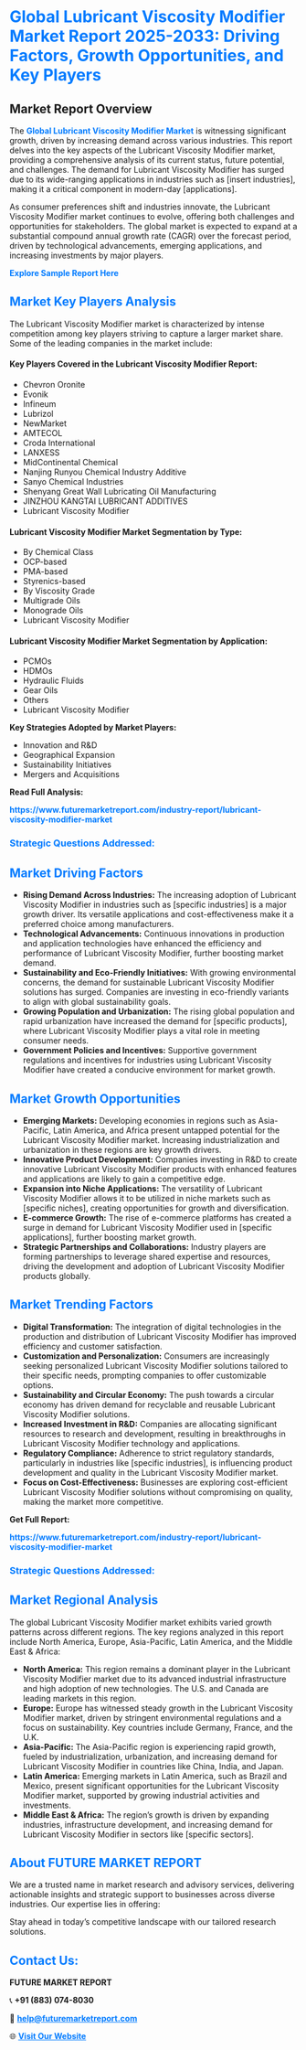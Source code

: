 <h1 style="color: #007BFF;">Global Lubricant Viscosity Modifier Market Report 2025-2033: Driving Factors, Growth Opportunities, and Key Players</h1>

<section id="overview">
<h2>Market Report Overview</h2>
<p>The <a href="https://www.futuremarketreport.com/industry-report/lubricant-viscosity-modifier-market" style="color: #007BFF; text-decoration: none;"><strong>Global Lubricant Viscosity Modifier Market</strong></a> is witnessing significant growth, driven by increasing demand across various industries. This report delves into the key aspects of the Lubricant Viscosity Modifier market, providing a comprehensive analysis of its current status, future potential, and challenges. The demand for Lubricant Viscosity Modifier has surged due to its wide-ranging applications in industries such as [insert industries], making it a critical component in modern-day [applications].</p>
<p>As consumer preferences shift and industries innovate, the Lubricant Viscosity Modifier market continues to evolve, offering both challenges and opportunities for stakeholders. The global market is expected to expand at a substantial compound annual growth rate (CAGR) over the forecast period, driven by technological advancements, emerging applications, and increasing investments by major players.</p>
</section>

<section id="overview">
<p><a href="https://www.futuremarketreport.com/request-sample/reportId=89871" style="color: #007BFF; text-decoration: none;"><strong>Explore Sample Report Here</strong></a></p>
</section>

<section id="key-players">
<h2 style="color: #007BFF;">Market Key Players Analysis</h2>
<p>The Lubricant Viscosity Modifier market is characterized by intense competition among key players striving to capture a larger market share. Some of the leading companies in the market include:</p>
<h4>Key Players Covered in the Lubricant Viscosity Modifier Report:</h4>
<ul><li>Chevron Oronite</li><li>Evonik</li><li>Infineum</li><li>Lubrizol</li><li>NewMarket</li><li>AMTECOL</li><li>Croda International</li><li>LANXESS</li><li>MidContinental Chemical</li><li>Nanjing Runyou Chemical Industry Additive</li><li>Sanyo Chemical Industries</li><li>Shenyang Great Wall Lubricating Oil Manufacturing</li><li>JINZHOU KANGTAI LUBRICANT ADDITIVES</li><li>Lubricant Viscosity Modifier</li></ul>
<h4>Lubricant Viscosity Modifier Market Segmentation by Type:</h4>
<ul><li>By Chemical Class</li><li>OCP-based</li><li>PMA-based</li><li>Styrenics-based</li><li>By Viscosity Grade</li><li>Multigrade Oils</li><li>Monograde Oils</li><li>Lubricant Viscosity Modifier</li></ul>

<h4>Lubricant Viscosity Modifier Market Segmentation by Application:</h4>
<ul><li>PCMOs</li><li>HDMOs</li><li>Hydraulic Fluids</li><li>Gear Oils</li><li>Others</li><li>Lubricant Viscosity Modifier</li></ul>
<p><strong>Key Strategies Adopted by Market Players:</strong></p>
<ul>
<li>Innovation and R&D</li>
<li>Geographical Expansion</li>
<li>Sustainability Initiatives</li>
<li>Mergers and Acquisitions</li>
</ul>
</section>

<section>
<p><strong>Read Full Analysis: </strong></p><a href="https://www.futuremarketreport.com/industry-report/lubricant-viscosity-modifier-market" style="color: #007BFF; text-decoration: none;"><strong>https://www.futuremarketreport.com/industry-report/lubricant-viscosity-modifier-market</strong></a>
<h3 style="color: #007BFF;">Strategic Questions Addressed:</h3>
</section>

<section id="driving-factors">
<h2 style="color: #007BFF;">Market Driving Factors</h2>
<ul>
<li><strong>Rising Demand Across Industries:</strong> The increasing adoption of Lubricant Viscosity Modifier in industries such as [specific industries] is a major growth driver. Its versatile applications and cost-effectiveness make it a preferred choice among manufacturers.</li>
<li><strong>Technological Advancements:</strong> Continuous innovations in production and application technologies have enhanced the efficiency and performance of Lubricant Viscosity Modifier, further boosting market demand.</li>
<li><strong>Sustainability and Eco-Friendly Initiatives:</strong> With growing environmental concerns, the demand for sustainable Lubricant Viscosity Modifier solutions has surged. Companies are investing in eco-friendly variants to align with global sustainability goals.</li>
<li><strong>Growing Population and Urbanization:</strong> The rising global population and rapid urbanization have increased the demand for [specific products], where Lubricant Viscosity Modifier plays a vital role in meeting consumer needs.</li>
<li><strong>Government Policies and Incentives:</strong> Supportive government regulations and incentives for industries using Lubricant Viscosity Modifier have created a conducive environment for market growth.</li>
</ul>
</section>

<section id="growth-opportunities">
<h2 style="color: #007BFF;">Market Growth Opportunities</h2>
<ul>
<li><strong>Emerging Markets:</strong> Developing economies in regions such as Asia-Pacific, Latin America, and Africa present untapped potential for the Lubricant Viscosity Modifier market. Increasing industrialization and urbanization in these regions are key growth drivers.</li>
<li><strong>Innovative Product Development:</strong> Companies investing in R&D to create innovative Lubricant Viscosity Modifier products with enhanced features and applications are likely to gain a competitive edge.</li>
<li><strong>Expansion into Niche Applications:</strong> The versatility of Lubricant Viscosity Modifier allows it to be utilized in niche markets such as [specific niches], creating opportunities for growth and diversification.</li>
<li><strong>E-commerce Growth:</strong> The rise of e-commerce platforms has created a surge in demand for Lubricant Viscosity Modifier used in [specific applications], further boosting market growth.</li>
<li><strong>Strategic Partnerships and Collaborations:</strong> Industry players are forming partnerships to leverage shared expertise and resources, driving the development and adoption of Lubricant Viscosity Modifier products globally.</li>
</ul>
</section>

<section id="trending-factors">
<h2 style="color: #007BFF;">Market Trending Factors</h2>
<ul>
<li><strong>Digital Transformation:</strong> The integration of digital technologies in the production and distribution of Lubricant Viscosity Modifier has improved efficiency and customer satisfaction.</li>
<li><strong>Customization and Personalization:</strong> Consumers are increasingly seeking personalized Lubricant Viscosity Modifier solutions tailored to their specific needs, prompting companies to offer customizable options.</li>
<li><strong>Sustainability and Circular Economy:</strong> The push towards a circular economy has driven demand for recyclable and reusable Lubricant Viscosity Modifier solutions.</li>
<li><strong>Increased Investment in R&D:</strong> Companies are allocating significant resources to research and development, resulting in breakthroughs in Lubricant Viscosity Modifier technology and applications.</li>
<li><strong>Regulatory Compliance:</strong> Adherence to strict regulatory standards, particularly in industries like [specific industries], is influencing product development and quality in the Lubricant Viscosity Modifier market.</li>
<li><strong>Focus on Cost-Effectiveness:</strong> Businesses are exploring cost-efficient Lubricant Viscosity Modifier solutions without compromising on quality, making the market more competitive.</li>
</ul>
</section>

<section>
<p><strong>Get Full Report: </strong></p><a href="https://www.futuremarketreport.com/industry-report/lubricant-viscosity-modifier-market" style="color: #007BFF; text-decoration: none;"><strong>https://www.futuremarketreport.com/industry-report/lubricant-viscosity-modifier-market</strong></a>
<h3 style="color: #007BFF;">Strategic Questions Addressed:</h3>
</section>


<section id="regional-analysis">
<h2 style="color: #007BFF;">Market Regional Analysis</h2>
<p>The global Lubricant Viscosity Modifier market exhibits varied growth patterns across different regions. The key regions analyzed in this report include North America, Europe, Asia-Pacific, Latin America, and the Middle East & Africa:</p>
<ul>
<li><strong>North America:</strong> This region remains a dominant player in the Lubricant Viscosity Modifier market due to its advanced industrial infrastructure and high adoption of new technologies. The U.S. and Canada are leading markets in this region.</li>
<li><strong>Europe:</strong> Europe has witnessed steady growth in the Lubricant Viscosity Modifier market, driven by stringent environmental regulations and a focus on sustainability. Key countries include Germany, France, and the U.K.</li>
<li><strong>Asia-Pacific:</strong> The Asia-Pacific region is experiencing rapid growth, fueled by industrialization, urbanization, and increasing demand for Lubricant Viscosity Modifier in countries like China, India, and Japan.</li>
<li><strong>Latin America:</strong> Emerging markets in Latin America, such as Brazil and Mexico, present significant opportunities for the Lubricant Viscosity Modifier market, supported by growing industrial activities and investments.</li>
<li><strong>Middle East & Africa:</strong> The region’s growth is driven by expanding industries, infrastructure development, and increasing demand for Lubricant Viscosity Modifier in sectors like [specific sectors].</li>
</ul>
</section>

<footer>
<h2 style="color: #007BFF;">About FUTURE MARKET REPORT</h2>
<p>We are a trusted name in market research and advisory services, delivering actionable insights and strategic support to businesses across diverse industries. Our expertise lies in offering:</p>

<p>Stay ahead in today’s competitive landscape with our tailored research solutions.</p>

<h2 style="color: #007BFF;">Contact Us:</h2>
<p><strong>FUTURE MARKET REPORT</strong></p>
<p>📞 <strong>+91 (883) 074-8030</strong></p>
<p>📧 <strong><a href="mailto:help@futuremarketreport.com" style="color: #007BFF;">help@futuremarketreport.com</a></strong></p>
<p>🌐 <strong><a href="https://www.futuremarketreport.com/" style="color: #007BFF;">Visit Our Website</a></strong></p>
</footer>